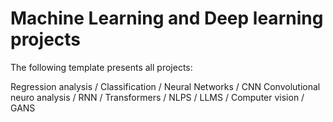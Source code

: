 # Machine Learning and Deep learning projects 

  The following template presents all projects:
  
  Regression analysis /
  Classification /
  Neural Networks /
  CNN Convolutional neuro analysis /
  RNN /
  Transformers /
  NLPS /
  LLMS /
  Computer vision /
  GANS 
